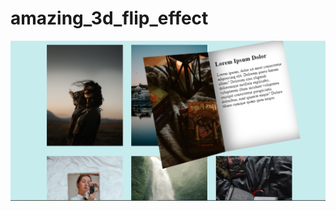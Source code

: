 # amazing_3d_flip_effect
![demo image 1](https://github.com/Sweety-Akter/amazing_3d_flip_effect/blob/main/view.png)